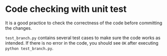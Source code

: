 # Code checking with unit test

It is a good practice to check
the correctness of the code
before committing the changes.

`test_branch.py` contains several test cases
to make sure the code works as intended.
If there is no error in the code,
you should see `OK`
after executing `python test_branch.py`.
